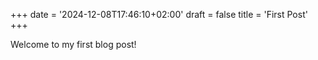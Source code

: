 +++
date = '2024-12-08T17:46:10+02:00'
draft = false
title = 'First Post'
+++

Welcome to my first blog post! 
